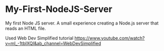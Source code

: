 # My-First-NodeJS-Server

My first Node JS server. A small experience creating a Node.js server that reads an HTML file.  




Used Web Dev Simplified tutorial
https://www.youtube.com/watch?v=mI_-1tbIXQI&ab_channel=WebDevSimplified
